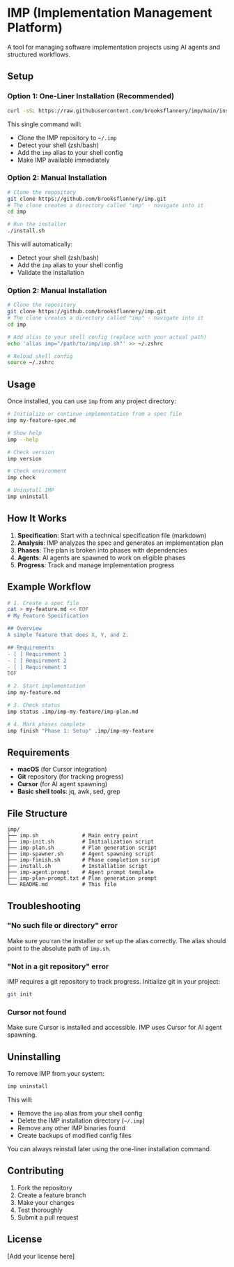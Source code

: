 # IMP (Implementation Management Platform)

A tool for managing software implementation projects using AI agents and structured workflows.

## Setup

### Option 1: One-Liner Installation (Recommended)

```bash
curl -sSL https://raw.githubusercontent.com/brooksflannery/imp/main/install-one-liner.sh | bash
```

This single command will:
- Clone the IMP repository to `~/.imp`
- Detect your shell (zsh/bash)
- Add the `imp` alias to your shell config
- Make IMP available immediately

### Option 2: Manual Installation

```bash
# Clone the repository
git clone https://github.com/brooksflannery/imp.git
# The clone creates a directory called "imp" - navigate into it
cd imp

# Run the installer
./install.sh
```

This will automatically:
- Detect your shell (zsh/bash)
- Add the `imp` alias to your shell config
- Validate the installation

### Option 2: Manual Installation

```bash
# Clone the repository
git clone https://github.com/brooksflannery/imp.git
# The clone creates a directory called "imp" - navigate into it
cd imp

# Add alias to your shell config (replace with your actual path)
echo 'alias imp="/path/to/imp/imp.sh"' >> ~/.zshrc

# Reload shell config
source ~/.zshrc
```

## Usage

Once installed, you can use `imp` from any project directory:

```bash
# Initialize or continue implementation from a spec file
imp my-feature-spec.md

# Show help
imp --help

# Check version
imp version

# Check environment
imp check

# Uninstall IMP
imp uninstall
```

## How It Works

1. **Specification**: Start with a technical specification file (markdown)
2. **Analysis**: IMP analyzes the spec and generates an implementation plan
3. **Phases**: The plan is broken into phases with dependencies
4. **Agents**: AI agents are spawned to work on eligible phases
5. **Progress**: Track and manage implementation progress

## Example Workflow

```bash
# 1. Create a spec file
cat > my-feature.md << EOF
# My Feature Specification

## Overview
A simple feature that does X, Y, and Z.

## Requirements
- [ ] Requirement 1
- [ ] Requirement 2
- [ ] Requirement 3
EOF

# 2. Start implementation
imp my-feature.md

# 3. Check status
imp status .imp/imp-my-feature/imp-plan.md

# 4. Mark phases complete
imp finish "Phase 1: Setup" .imp/imp-my-feature
```

## Requirements

- **macOS** (for Cursor integration)
- **Git** repository (for tracking progress)
- **Cursor** (for AI agent spawning)
- **Basic shell tools**: jq, awk, sed, grep

## File Structure

```
imp/
├── imp.sh              # Main entry point
├── imp-init.sh         # Initialization script
├── imp-plan.sh         # Plan generation script
├── imp-spawner.sh      # Agent spawning script
├── imp-finish.sh       # Phase completion script
├── install.sh          # Installation script
├── imp-agent.prompt    # Agent prompt template
├── imp-plan-prompt.txt # Plan generation prompt
└── README.md           # This file
```

## Troubleshooting

### "No such file or directory" error
Make sure you ran the installer or set up the alias correctly. The alias should point to the absolute path of `imp.sh`.

### "Not in a git repository" error
IMP requires a git repository to track progress. Initialize git in your project:
```bash
git init
```

### Cursor not found
Make sure Cursor is installed and accessible. IMP uses Cursor for AI agent spawning.

## Uninstalling

To remove IMP from your system:

```bash
imp uninstall
```

This will:
- Remove the `imp` alias from your shell config
- Delete the IMP installation directory (`~/.imp`)
- Remove any other IMP binaries found
- Create backups of modified config files

You can always reinstall later using the one-liner installation command.

## Contributing

1. Fork the repository
2. Create a feature branch
3. Make your changes
4. Test thoroughly
5. Submit a pull request

## License

[Add your license here] 
